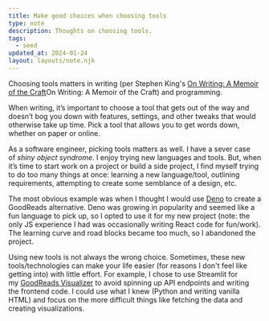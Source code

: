 ```yaml
---
title: Make good choices when choosing tools
type: note
description: Thoughts on choosing tools.
tags:
  - seed
updated_at: 2024-01-24
layout: layouts/note.njk
---
```


Choosing tools matters in writing (per Stephen King's [On Writing: A Memoir of the Craft](https://bookshop.org/p/books/on-writing-a-memoir-of-the-craft-stephen-king/14560198?ean=9781982159375)On Writing: A Memoir of the Craft</u>) and programming.

When writing, it’s important to choose a tool that gets out of the way and doesn’t bog you down with features, settings, and other tweaks that would otherwise take up time. Pick a tool that allows you to get words down, whether on paper or online.

As a software engineer, picking tools matters as well. I have a sever case of *shiny object syndrome*. I enjoy trying new languages and tools. But, when it’s time to start work on a project or build a side project, I find myself trying to do too many things at once: learning a new language/tool, outlining requirements, attempting to create some semblance of a design, etc.

The most obvious example was when I thought I would use [Deno](https://deno.com/) to create a GoodReads alternative. Deno was growing in popularity and seemed like a fun language to pick up, so I opted to use it for my new project (note: the only JS experience I had was occasionally writing React code for fun/work). The learning curve and road blocks became too much, so I abandoned the project.

Using new tools is not always the wrong choice. Sometimes, these new tools/technologies can make your life easier (for reasons I don't feel like getting into) with little effort. For example, I chose to use Streamlit for my [GoodReads Visualizer](https://goodreads-visualizer.fly.dev/) to avoid spinning up API endpoints and writing the frontend code. I could use what I knew (Python and writing vanilla HTML) and focus on the more difficult things like fetching the data and creating visualizations.
